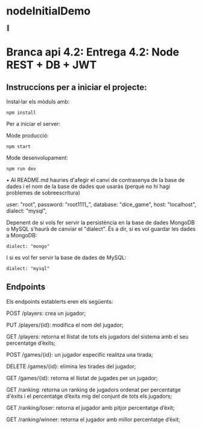 # nodeInitialDemo
🧬 
# Branca api 4.2: Entrega 4.2: Node REST + DB + JWT

## Instruccions per a iniciar el projecte:

Instal·lar els mòduls amb:

```
npm install
```

Per a iniciar el server:

Mode producció:


```
npm start
```

Mode desenvolupament:

```
npm run dev
```
•	Al README.md hauries d'afegir el canvi de contrasenya de la base de dades i el nom de la base de dades que usaràs (perquè no hi hagi problemes de sobreescritura)

 user: "root",
  password: "root1111_",
  database: "dice_game",
  host: "localhost",
  dialect: "mysql",
  
Depenent de si vols fer servir la persistència en la base de dades MongoDB o MySQL s'haurà de canviar el "dialect". 
És a dir, si es vol guardar les dades a MongoDB:
```
dialect: "mongo"
```

I si es vol fer servir la base de dades de MySQL:

```
dialect: "mysql"
```


## Endpoints 

Els endpoints establerts eren els següents:

POST /players: crea un jugador;

PUT /players/{id}: modifica el nom del jugador;

GET /players: retorna el llistat de tots els jugadors del sistema amb el seu percentatge d’èxits;

POST /games/{id}: un jugador específic realitza una tirada;

DELETE /games/{id}: elimina les tirades del jugador;

GET /games/{id}: retorna el llistat de jugades per un jugador;

GET /ranking: retorna un ranking de jugadors ordenat per percentatge d'èxits i el percentatge d’èxits mig del conjunt de tots els jugadors;

GET /ranking/loser: retorna el jugador amb pitjor percentatge d’èxit;

GET /ranking/winner: retorna el jugador amb millor percentatge d’èxit;
